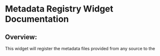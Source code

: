 # Metadata Registry Widget Documentation

## Overview:

This widget will register the metadata files provided from any source to the 